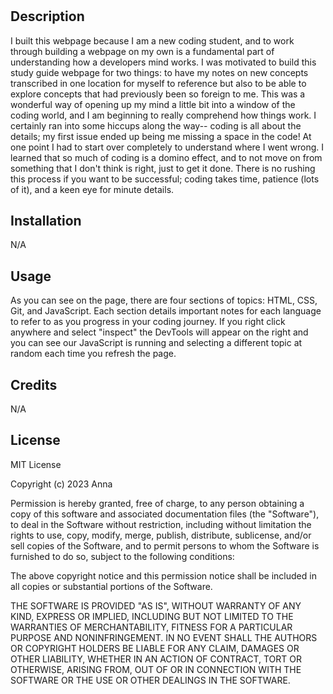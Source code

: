 # <Prework Study Guide Webpage>

## Description

I built this webpage because I am a new coding student, and to work through building a webpage on my own is a fundamental part of understanding how a developers mind works. I was motivated to build this study guide webpage for two things: to have my notes on new concepts transcribed in one location for myself to reference but also to be able to explore concepts that had previously been so foreign to me. This was a wonderful way of opening up my mind a little bit into a window of the coding world, and I am beginning to really comprehend how things work. 
I certainly ran into some hiccups along the way-- coding is all about the details; my first issue ended up being me missing a space in the code! At one point I had to start over completely to understand where I went wrong. I learned that so much of coding is a domino effect, and to not move on from something that I don't think is right, just to get it done. There is no rushing this process if you want to be successful; coding takes time, patience (lots of it), and a keen eye for minute details.

## Installation

N/A

## Usage

As you can see on the page, there are four sections of topics: HTML, CSS, Git, and JavaScript. Each section details important notes for each language to refer to as you progress in your coding journey. If you right click anywhere and select "inspect" the DevTools will appear on the right and you can see our JavaScript is running and selecting a different topic at random each time you refresh the page.

## Credits

N/A

## License

MIT License

Copyright (c) 2023 Anna

Permission is hereby granted, free of charge, to any person obtaining a copy
of this software and associated documentation files (the "Software"), to deal
in the Software without restriction, including without limitation the rights
to use, copy, modify, merge, publish, distribute, sublicense, and/or sell
copies of the Software, and to permit persons to whom the Software is
furnished to do so, subject to the following conditions:

The above copyright notice and this permission notice shall be included in all
copies or substantial portions of the Software.

THE SOFTWARE IS PROVIDED "AS IS", WITHOUT WARRANTY OF ANY KIND, EXPRESS OR
IMPLIED, INCLUDING BUT NOT LIMITED TO THE WARRANTIES OF MERCHANTABILITY,
FITNESS FOR A PARTICULAR PURPOSE AND NONINFRINGEMENT. IN NO EVENT SHALL THE
AUTHORS OR COPYRIGHT HOLDERS BE LIABLE FOR ANY CLAIM, DAMAGES OR OTHER
LIABILITY, WHETHER IN AN ACTION OF CONTRACT, TORT OR OTHERWISE, ARISING FROM,
OUT OF OR IN CONNECTION WITH THE SOFTWARE OR THE USE OR OTHER DEALINGS IN THE
SOFTWARE.

